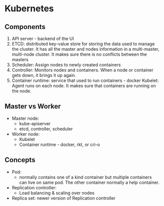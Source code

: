 # Kubernetes

## Components
1. API server - backend of the UI
2. ETCD: distributed key-value store for storing the data used to manage the cluster. It has all the master and nodes information in a multi-master, multi-node cluster. It makes sure there is no conflicts between the masters 
3. Scheduler: Assign nodes to newly created containers 
4. Controller: Monitors nodes and containers. When a node or container gets down, it brings it up again. 
5. Container runtime: service that used to run containers - docker 
Kubelet: Agent runs on each node. It makes sure that containers are running on the node. 

## Master vs Worker 
- Master node: 
    - kube-apiserver 
    - etcd, controller, scheduler
- Worker node: 
    - Kubelet
    - Container runtime - docker, rkt, or cri-o

## Concepts
- Pod: 
    - normally contains one of a kind container but multiple containers can live on same pod. The other container normally a help container. 
- Replication controller: 
    - Load balancing & scaling over nodes
- Replica set: newer version of Replication controller 

   

